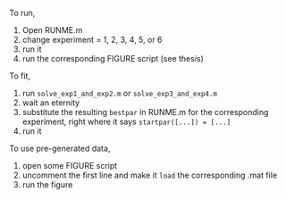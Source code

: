 To run,

   1. Open RUNME.m
   2. change experiment = 1, 2, 3, 4, 5, or 6
   3. run it
   4. run the corresponding FIGURE script (see thesis)

To fit,

   1. run `solve_exp1_and_exp2.m` or `solve_exp3_and_exp4.m`
   2. wait an eternity
   3. substitute the resulting `bestpar` in RUNME.m for the corresponding experiment, right where it says `startpar([...]) = [...]`
   4. run it

To use pre-generated data,

   1. open some FIGURE script 
   2. uncomment the first line and make it `load` the corresponding .mat file
   3. run the figure
